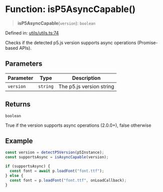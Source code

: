 # Function: isP5AsyncCapable()

> **isP5AsyncCapable**(`version`): `boolean`

Defined in: [utils/utils.ts:74](https://github.com/humanbydefinition/p5.asciify/blob/b93cb3b16adeabda96c59e2d20e060935e7d746f/src/lib/utils/utils.ts#L74)

Checks if the detected p5.js version supports async operations (Promise-based APIs).

## Parameters

| Parameter | Type     | Description              |
| --------- | -------- | ------------------------ |
| `version` | `string` | The p5.js version string |

## Returns

`boolean`

True if the version supports async operations (2.0.0+), false otherwise

## Example

```typescript
const version = detectP5Version(p5Instance);
const supportsAsync = isAsyncCapable(version);

if (supportsAsync) {
  const font = await p.loadFont("font.ttf");
} else {
  const font = p.loadFont("font.ttf", onLoadCallback);
}
```
